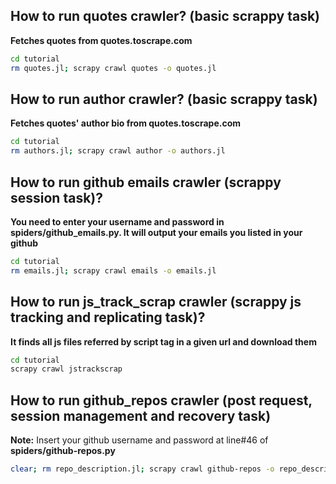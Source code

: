 ## How to run quotes crawler? (basic scrappy task)
**Fetches quotes from quotes.toscrape.com**

```bash
cd tutorial
rm quotes.jl; scrapy crawl quotes -o quotes.jl
```


## How to run author crawler? (basic scrappy task)
**Fetches quotes' author bio from quotes.toscrape.com**


```bash
cd tutorial
rm authors.jl; scrapy crawl author -o authors.jl
```


## How to run github emails crawler (scrappy session task)?

**You need to enter your username and password in spiders/github_emails.py. It will output your emails you listed in your github**


```bash
cd tutorial
rm emails.jl; scrapy crawl emails -o emails.jl
```


## How to run js_track_scrap crawler (scrappy js tracking and replicating task)?
**It finds all js files referred by script tag in a given url and download them**
```bash
cd tutorial
scrapy crawl jstrackscrap
```

## How to run github_repos crawler (post request, session management and recovery task)
**Note:** Insert your github username and password at line#46 of **spiders/github-repos.py**
```bash
clear; rm repo_description.jl; scrapy crawl github-repos -o repo_description.jl
```
